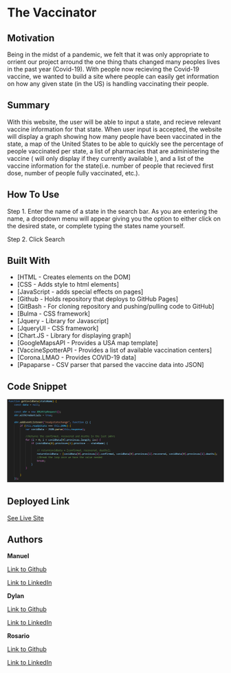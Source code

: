 # The Vaccinator


## Motivation

Being in the midst of a pandemic, we felt that it was only appropriate to orrient our project arround the one thing thats changed many peoples lives in the past year (Covid-19). With people now recieving the Covid-19 vaccine, we wanted to build a site where people can easily get information on how any given state (in the US) is handling vaccinating their people. 

## Summary

With this website, the user will be able to input a state, and recieve relevant vaccine information for that state. When user input is accepted, the website will display a graph showing how many people have been vaccinated in the state, a map of the United States to be able to quickly see the percentage of people vaccinated per state, a list of pharmacies that are administering the vaccine ( will only display if they currently available ), and a list of the vaccine information for the state(i.e. number of people that recieved first dose, number of people fully vaccinated, etc.).

## How To Use

Step 1. Enter the name of a state in the search bar. As you are entering the name, a dropdown menu will appear giving you the option to either click on the desired state, or complete typing the states name yourself.

Step 2. Click Search

## Built With

* [HTML - Creates elements on the DOM]
* [CSS - Adds style to html elements]
* [JavaScript - adds special effects on pages]
* [Github - Holds repository that deploys to GitHub Pages]
* [GitBash - For cloning repository and pushing/pulling code to GitHub]
* [Bulma - CSS framework]
* [Jquery - Library for Javascript]
* [JqueryUI - CSS framework]
* [Chart.JS - Library for displaying graph]
* [GoogleMapsAPI - Provides a USA map template]
* [VaccineSpotterAPI - Provides a list of available vaccination centers]
* [Corona.LMAO - Provides COVID-19 data]
* [Papaparse - CSV parser that parsed the vaccine data into JSON]

## Code Snippet  

<img src="snippetForReadme.png">

## Deployed Link

[See Live Site](https://manuelvrsr.github.io/GroupProject/)

## Authors

**Manuel** 

[Link to Github](https://github.com/manuelvrsr)

[Link to LinkedIn](https://www.linkedin.com/in/manuel-villasenor-854186205/)

**Dylan**

[Link to Github](https://github.com/Dylancouzon)

[Link to LinkedIn](https://www.linkedin.com/in/dcouzon/)

**Rosario**

[Link to Github](https://github.com/rtmiranda18)

[Link to LinkedIn](https://www.linkedin.com/in/rosario-miranda-b81170132/)

